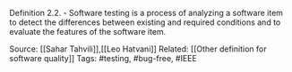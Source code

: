 Definition 2.2. - Software testing is a process of analyzing a software item
to detect the differences between existing and required conditions and to
evaluate the features of the software item.

Source: [[Sahar Tahvili]],[[Leo Hatvani]]
Related: [[Other definition for software quality]]
Tags: #testing, #bug-free, #IEEE


